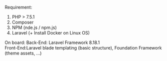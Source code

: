 Requirement:
  1. PHP > 7.5.1
  2. Composer
  3. NPM (nde.js / npm.js)
  4. Laravel (+ Install Docker on Linux OS)
  
  
On board:
  Back-End: Laravel Framework 8.18.1  
  Front-End:Laravel blade templating (basic structure), Foundation Framework (theme assets, ...)
